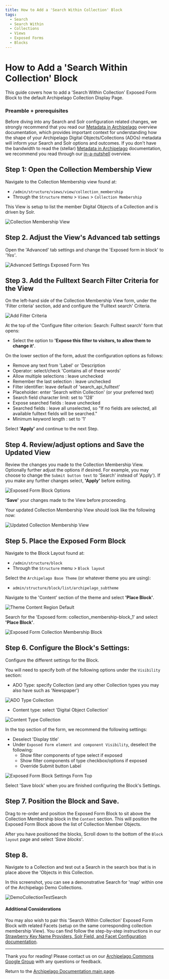 ```yaml
---
title: How to Add a 'Search Within Collection' Block
tags:
  - Search
  - Search Within
  - Collections
  - Views
  - Exposed Forms
  - Blocks
---
```


#  How to Add a 'Search Within Collection' Block

This guide covers how to add a 'Search Within Collection' Exposed Form Block to the default Archipelago Collection Display Page. 

### Preamble + prerequisites 

Before diving into any Search and Solr configuration related changes, we strongly recommend that you read our [Metadata in Archipelago](metadatainarchipelago.md) overview documentation, which provides important context for understanding how the shape of your Archipelago Digital Objects/Collections (ADOs) metadata will inform your Search and Solr options and outcomes. If you don't have the bandwidth to read the (stellar) [Metadata in Archipelago](metadatainarchipelago.md) documentation, we recommend you read through our [in-a-nutshell](/search_solr_index/#in-a-nutshell-json-data-to-strawberry-keyname-providers-to-solr) overview.

## Step 1:  Open the Collection Membership View

Navigate to the Collection Membership view found at:

- `/admin/structure/views/view/collection_membership`
- Through the `Structure` menu > `Views` > `Collection Membership`

This View is setup to list the member Digital Objects of a Collection and is driven by Solr.

![Collection Membership View](images/CollectionMembershipView.png)

## Step 2. Adjust the View's Advanced tab settings

Open the 'Advanced' tab settings and change the 'Exposed form in block' to *'Yes'*.

![Advanced Settings Exposed Form Yes](images/AdvancedSettingsExposedFormYes.png)

## Step 3. Add the Fulltext Search Filter Criteria for the View

On the left-hand side of the Collection Membership View form, under the 'Filter criteria' section, add and configure the 'Fulltext search' Criteria.

![Add Filter Criteria](images/AddFilterCriteria.png)

At the top of the 'Configure filter criterion: Search: Fulltext search' form that opens:

- Select the option to **'Expose this filter to visitors, to allow them to change it'**.

On the lower section of the form, adust the configuration options as follows:

- Remove any text from 'Label' or 'Description
- Operator: select/check 'Contains all of these words'
- Allow multiple selections : leave unchecked
- Remember the last selection : leave unchecked
- Filter identifier: leave default of 'search_api_fulltext'
- Placeholder: enter 'Search within Collection' (or your preferred text)
- Search field character limit: set to '128'
- Expose searched fields : leave unchecked
- Searched fields : leave all unselected, so "If no fields are selected, all available fulltext fields will be searched."
- Minimum keyword length : set to '1'

Select **'Apply'** and continue to the next Step.

## Step 4. Review/adjust options and Save the Updated View

Review the changes you made to the Collection Membership View. Optionally further adjust the options if desired. For example, you may choose to change the `Submit button text` to 'Search' instead of 'Apply'). If you make any further changes select, **'Apply'** before exiting.

![Exposed Form Block Options](images/ExposedFormBlockOptions.png)

**'Save'** your changes made to the View before proceeding.

Your updated Collection Membership View should look like the following now:

![Updated Collection Membership View](images/UpdatedCollectionMembershipView.png)

## Step 5. Place the Exposed Form Block

Navigate to the Block Layout found at:

- `/admin/structure/block`
- Through the `Structure` menu > `Block layout`

Select the `Archipelago Base Theme` (or whatever theme you are using):

- `admin/structure/block/list/archipelago_subtheme`

Navigate to the 'Content' section of the theme and select **'Place Block'**.

![Theme Content Region Default](images/ThemeContentRegionDefault.png)

Search for the 'Exposed form: collection_membership-block_1' and select **'Place Block'**.

![Exposed Form Collection Membership Block](images/ExposedFormCollectionMembershipBlock.png)

## Step 6. Configure the Block's Settings:

Configure the different settings for the Block. 

You will need to specify both of the following options under the `Visibility` section:

- ADO Type: specify Collection (and any other Collection types you may also have such as 'Newspaper')

![ADO Type Collection](images/ADOTypeCollection.png)

- Content type: select 'Digital Object Collection'

![Content Type Collection](images/ContentTypeCollection.png)

In the top section of the form, we recommend the following settings:

- Deselect 'Display title'
- Under `Exposed Form element and component Visibility`, deselect the following:
    * Show filter components of type select if exposed
    * Show filter components of type checkbox/options if exposed
    * Override Submit button Label
    
![Exposed Form Block Settings Form Top](images/ExposedFormBlockSettingsFormTop.png)

Select 'Save block' when you are finished configuring the Block's Settings.

## Step 7. Position the Block and Save.

Drag to re-order and position the Exposed Form Block to sit above the Collection Membership block in the `Content` section. This will position the Exposed Form Block above the list of Collection Member Objects.

After you have positioned the blocks, Scroll down to the bottom of the `Block layout` page and select *'Save blocks'*.

## Step 8. 

Navigate to a Collection and test out a Search in the search box that is in place above the 'Objects in this Collection.

In this screenshot, you can see a demonstrative Search for 'map' within one of the Archipelago Demo Collections.

![DemoCollectionTestSearch](images/DemoCollectionTestSearch.png)

#### Additional Considerations

You may also wish to pair this 'Search Within Collection' Exposed Form Block with related Facets (setup on the same corresponding collection membership View). You can find follow the step-by-step instructions in our [Strawberry Key Name Providers, Solr Field, and Facet Configuration documentation](strawberry_key_name_providers.md).

___

Thank you for reading! Please contact us on our [Archipelago Commons Google Group](https://groups.google.com/forum/#!forum/archipelago-commons) with any questions or feedback.

Return to the [Archipelago Documentation main page](index.md).
